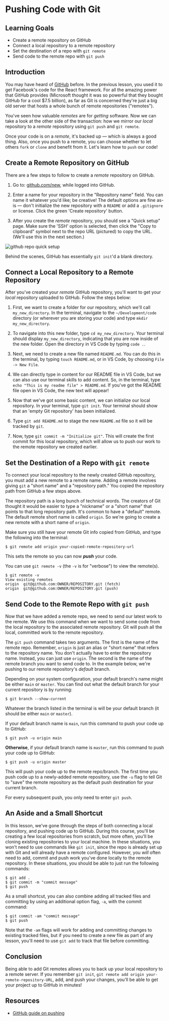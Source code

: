# Pushing Code with Git

## Learning Goals

- Create a remote repository on GitHub
- Connect a local repository to a remote repository
- Set the destination of a repo with `git remote`
- Send code to the remote repo with `git push`

## Introduction

You may have heard of [GitHub](https://github.com) before. In the previous
lesson, you used it to get Facebook's code for the React framework. For all
the amazing power that GitHub provides (Microsoft thought it was so powerful
that they bought GitHub for a cool $7.5 billion), as far as Git is concerned
they're just a big old server that hosts a whole bunch of remote repositories
("remotes").

You've seen how valuable _remotes_ are for _getting_ software. Now we can take a
look at the other side of the transaction: how we mirror our _local_ repository
to a _remote_ repository using `git push` and `git remote`.

Once your code is on a _remote_, it's backed up — which is always a good
thing. Also, once you push to a remote, you can choose whether to let others
`fork` or `clone` and benefit from it. Let's learn how to `push` our code!

## Create a Remote Repository on GitHub

There are a few steps to follow to create a _remote_ repository on GitHub.

1. Go to: [github.com/new](https://github.com/new), while logged into GitHub.

2. Enter a name for your repository in the "Repository name" field. You can name
   it whatever you'd like; be creative! The default options are fine as-is — don't
   initialize the new repository with a `README` or add a `.gitignore` or license.
   Click the green 'Create repository' button.

3. After you create the _remote_ repository, you should see a "Quick setup"
   page. Make sure the 'SSH' option is selected, then click the "Copy to clipboard"
   symbol next to the repo URL (pictured) to copy the URL. (We'll use this in the
   next section.)

![github repo quick setup](https://curriculum-content.s3.amazonaws.com/web-development/enough-git-for-learn-co/github_quick_setup.png)

Behind the scenes, GitHub has essentially `git init`'d a blank directory.

## Connect a Local Repository to a Remote Repository

After you've created your _remote_ GitHub repository, you'll want to get your
_local_ repository uploaded to GitHub. Follow the steps below:

1. First, we want to create a folder for our repository, which we'll call
   `my_new_directory`. In the terminal, navigate to the `~/Development/code`
   directory (or wherever you are storing your code) and type
   `mkdir my_new_directory`.

2. To navigate into this new folder, type `cd my_new_directory`. Your terminal
   should display `my_new_directory`, indicating that you are now inside of the
   new folder. Open the directory in VS Code by typing `code .`.

3. Next, we need to create a new file named `README.md`. You can do this in the
   terminal, by typing `touch README.md`, or in VS Code, by choosing
   `File -> New File`.

4. We can directly type in content for our README file in VS Code, but we can
   also use our terminal skills to add content. So, in the terminal, type
   `echo "This is my readme file" > README.md`. If you've got the README file
   open in VS Code, the new text will appear!

5. Now that we've got some basic content, we can initialize our local
   repository. In your terminal, type `git init`. Your terminal should show that
   an 'empty Git repository' has been initialized.

6. Type `git add README.md` to stage the new `README.md` file so it will be
   tracked by `git`.

7. Now, type `git commit -m "Initialize git"`. This will create the first commit
   for this local repository, which will allow us to push our work to the remote
   repository we created earlier.

## Set the Destination of a Repo with `git remote`

To connect your local repository to the newly created GitHub repository, you
must add a new remote to a remote name. Adding a remote involves giving `git` a
"short name" and a "repository path." You copied the repository path from GitHub
a few steps above.

The repository path is a long bunch of technical words. The creators of Git
thought it would be easier to type a "nickname" or a "short name" that points to
that long repository path. It's common to have a "default" remote. The default
remote short name is called `origin`. So we're going to create a new remote with
a short name of `origin`.

Make sure you still have your remote Git info copied from GitHub, and type the
following into the terminal:

```console
$ git remote add origin your-copied-remote-repository-url
```

This sets the remote so you can now **_push_** your code.

You can use `git remote -v` (the `-v` is for "verbose") to view the remote(s).

```console
$ git remote -v
View existing remotes
origin  git@github.com:OWNER/REPOSITORY.git (fetch)
origin  git@github.com:OWNER/REPOSITORY.git (push)
```

## Send Code to the Remote Repo with `git push`

Now that we have added a remote repo, we need to send our latest work to the
remote. We use this command when we want to send some code from the local
repository to the associated remote repository. Git will push all the local,
committed work to the remote repository.

The `git push` command takes two arguments. The first is the name of the remote
repo. Remember, `origin` is just an alias or "short name" that refers to the
repository name. You don't actually have to enter the repository name. Instead,
you can just use `origin`. The second is the name of the remote branch you want
to send code to. In the example below, we're pushing to our remote repository's
_default_ branch.

Depending on your system configuration, your default branch's name might be
either `main` or `master`. You can find out what the default branch for your
current repository is by running:

```console
$ git branch --show-current
```

Whatever the branch listed in the terminal is will be your default branch (it
should be either `main` or `master`).

If your default branch name is `main`, run this command to push your code up
to GitHub:

```console
$ git push -u origin main
```

**Otherwise**, if your default branch name is `master`, run this command to push
your code up to GitHub:

```console
$ git push -u origin master
```

This will push your code up to the remote repo/branch. The first time you push
code up to a newly-added remote repository, use the `-u` flag to tell Git to
"save" the remote repository as the default push destination for your current
branch.

For every subsequent push, you only need to enter `git push`.

## An Aside and a Small Shortcut

In this lesson, we've gone through the steps of both connecting a local
repository, and pushing code up to GitHub. During this course, you'll be
creating a few local repositories from scratch, but more often, you'll be
cloning existing repositories to your local machine. In these situations, you
won't need to use commands like `git init`, since the repo is already set up
with Git and will already have a remote configured. However, you _will_ often
need to add, commit and push work you've done locally to the remote repository.
In these situations, you should be able to just run the following commands:

```console
$ git add .
$ git commit -m "commit message"
$ git push
```

As a small shortcut, you can also combine adding all tracked files and
committing by using an additional option flag, `-a`, with the commit command:

```console
$ git commit -am "commit message"
$ git push
```

Note that the `-am` flags will work for adding and committing changes to
existing tracked files, but if you need to create a new file as part of any
lesson, you'll need to use `git add` to track that file before committing.

## Conclusion

Being able to add Git remotes allows you to back up your local repository to a
remote server. If you remember `git init`,
`git remote add origin your-remote-repository-URL`, add, and push your changes,
you'll be able to get your project up to GitHub in minutes!

## Resources

- [GitHub guide on pushing](https://help.github.com/articles/pushing-to-a-remote/)
